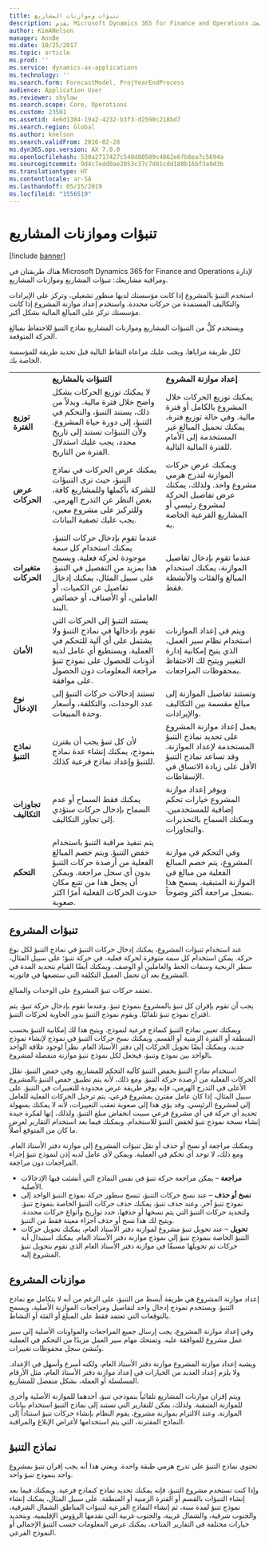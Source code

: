 ```yaml
---
title: تنبؤات وموازنات المشاريع
description: يقدم Microsoft Dynamics 365 for Finance and Operations تنبؤات المشاريع وموازنات المشاريع لإدارة ومراقبة مشاريعك.
author: KimANelson
manager: AnnBe
ms.date: 10/25/2017
ms.topic: article
ms.prod: ''
ms.service: dynamics-ax-applications
ms.technology: ''
ms.search.form: ForecastModel, ProjYearEndProcess
audience: Application User
ms.reviewer: shylaw
ms.search.scope: Core, Operations
ms.custom: 23501
ms.assetid: 4e6d1384-19a2-4232-b3f3-d2590c218bd7
ms.search.region: Global
ms.author: knelson
ms.search.validFrom: 2016-02-28
ms.dyn365.ops.version: AX 7.0.0
ms.openlocfilehash: 530a2717427c540d80509c4862e6fb8ea7c5694a
ms.sourcegitcommit: 9d4c7edd0ae2053c37c7d81cdd180b16bf3a9d3b
ms.translationtype: HT
ms.contentlocale: ar-SA
ms.lasthandoff: 05/15/2019
ms.locfileid: "1556519"
---
```

# <a name="project-forecasts-and-budgets"></a>تنبؤات وموازنات المشاريع

[!include [banner](../includes/banner.md)]

هناك طريقتان في Microsoft Dynamics 365 for Finance and Operations لإدارة ومراقبة مشاريعك: تنبؤات المشاريع وموازنات المشاريع. 

استخدم التنبؤ بالمشروع إذا كانت مؤسستك لديها منظور تشغيلي، وتركز على الإيرادات والتكاليف المستمدة من حركات محددة. واستخدم إعداد موازنة المشروع إذا كانت مؤسستك تركز على المبالغ المالية بشكل أكبر. 

ويستخدم كلُّ من التنبؤات المشاريع وموازنات المشاريع نماذج التنبؤ للاحتفاظ بمبالغ الحركة المتوقعة. 

لكل طريقة مزاياها. ويجب عليك مراعاة النقاط التالية قبل تحديد طريقة للمؤسسة الخاصة بك.

|                           |                                          |                                                    |
|---------------------------|------------------------------------------|----------------------------------------------------|
|                           | **التنبؤات بالمشاريع**                  | **إعداد موازنة المشروع**                              |
| **توزيع الفترة**     | لا يمكنك توزيع الحركات بشكل واضح خلال فترة مالية. وبدلاً من ذلك، يستند التنبؤ، والتحكم في التنبؤ، إلى دورة حياة المشروع. ولأن التنبؤات تستند إلى تاريخ محدد، يجب عليك استدلال الفترة من التاريخ. | يمكنك توزيع الحركات خلال المشروع بالكامل أو فترة مالية. وفي حالة توزيع فترة، يمكنك تحميل المبالغ غير المستخدمة إلى الأمام للفترة المالية التالية. |
| **عرض الحركات**  | يمكنك عرض الحركات في نماذج التنبؤ، حيث ترى التنبؤات للشركة بأكملها وللمشاريع كافة، بغض النظر عن التدرج الهرمي. وللتركيز على مشروع معين، يجب عليك تصفية البيانات.                                       | ويمكنك عرض حركات الموازنة لتدرج هرمي مشروع واحد. ولذلك، يمكنك عرض تفاصيل الحركة لمشروع رئيسي أو المشاريع الفرعية الخاصة به.                 |
| **متغيرات الحركات** | عندما تقوم بإدخال حركات التنبؤ، يمكنك استخدام كل سمة موجودة لحركة فعلية. ويسمح هذا بمزيد من التفصيل في التنبؤ. على سبيل المثال، يمكنك إدخال تفاصيل عن الكميات، أو العاملين، أو الأصناف، أو خصائص البند.         | عندما تقوم بإدخال تفاصيل الموازنة، يمكنك استخدام المبالغ والفئات والأنشطة فقط.                    |
| **الأمان**              | يستند التنبؤ إلى الحركات التي تقوم بإدخالها في نماذج التنبؤ ولا يشتمل على أي آلية للتحكم في العملية. ويستطيع أي عامل لديه أذونات للحصول على نموذج تنبؤ مراجعة المعلومات دون الحصول على موافقة.                                        | ويتم في إعداد الموازنات استخدام نظام سير العمل، الذي يتيح إمكانية إدارة التغيير ويتيح لك الاحتفاظ بمحفوظات المراجعات.         |
| **نوع الإدخال**           | تستند إدخالات حركات التنبؤ إلى عدد الوحدات، والتكلفة، وأسعار وحدة المبيعات.  | وتستند تفاصيل الموازنة إلى مبالغ مقسمة بين التكاليف والإيرادات.                                          |
| **نماذج التنبؤ**       | لأن كل تنبؤ يجب أن يقترن بنموذج، يمكنك إنشاء عدة نماذج للتنبؤ وإعداد نماذج فرعية كذلك.           | يعمل إعداد موازنة المشروع على تحديد نماذج التنبؤ المستخدمة لإعداد الموازنة. وقد تساعد نماذج التنبؤ الأقل على زيادة الاتساق في الإسقاطات.                           |
| **تجاوزات التكاليف**         | يمكنك فقط السماح أو عدم السماح بإدخال حركات ستؤدي إلى تجاوز التكاليف.   | ويوفر إعداد موازنة المشروع خيارات تحكم إضافية للمستخدمين. ويمكنك السماح بالتحذيرات والتجاوزات.                    |
| **التحكم**               | يتم تنفيذ مراقبة التنبؤ باستخدام خفض التنبؤ. ويتم خصم المبالغ الفعلية من أرصدة حركات التنبؤ بدون أي سجل مراجعة. ويمكن أن يجعل هذا من تتبع مكان حدوث الحركات الفعلية أمرًا اكثر صعوبة.                   | وفي التحكم في موازنة المشروع، يتم خصم المبالغ الفعلية من مبالغ في الموازنة المتبقية. يسمح هذا بسجل مراجعة أكثر وضوحاً.                                   |

## <a name="project-forecasts"></a>تنبؤات المشروع
عند استخدام تنبؤات المشروع، يمكنك إدخال حركات التنبؤ في نماذج التنبؤ لكل نوع حركة. يمكن استخدام كل سمة متوفرة لحركة فعلية، في حركة تنبؤ؛ على سبيل المثال، سطر الربحية وسمات الخط والعاملين أو الوصف. ويمكنك أيضًا القيام بتحديد المدة في المشروع بعد أن تحمل العميل التكلفة التي ستضعها في فاتورته. 

تعتمد حركات تنبؤ المشروع على الوحدات والمبالغ. 

يجب أن تقوم بإقران كل تنبؤ بالمشروع بنموذج تنبؤ. وعندما تقوم بإدخال حركة تنبؤ، يتم اقتراح نموذج تنبؤ تلقائيًا. ويقوم نموذج التنبؤ بدور الحاوية لحركات التنبؤ. 

ويمكنك تعيين نماذج التنبؤ كنماذج فرعية لنموذج. ويتيح هذا لك إمكانية التنبؤ بحسب المنطقة أو الفترة الزمنية أو القسم. ويمكنك نسخ حركات التنبؤ في نموذج لإنشاء نموذج جديد، ويمكنك أيضًا تحويل الحركات إلى دفتر الأستاذ العام. نظراً لوجود علاقة الواحد بالواحد بين نموذج وتنبؤ، فيجعل لكل نموذج تنبؤ موازنة منفصلة لمشروع. 

استخدام نماذج التنبؤ بخفض التنبؤ كآلية التحكم للمشاريع. وفي خفض التنبؤ، تقلل الحركات الفعلية من أرصدة حركة التنبؤ. ومع ذلك، لأنه يتم تطبيق خفض التنبؤ بالمشروع الأعلى في التدرج الهرمي، فإنه يوفر طريقة عرض محدودة للتغييرات في التنبؤ. على سبيل المثال، إذا كان عامل مقترن بمشروع فرعي، يتم ترحيل الحركات الفعلية للعامل إلى لمشروع الرئيسي. وقد يؤي هذا إلى صعوبة تعقب التغييرات، لأنه لا يمكنك بسهولة تحديد أي حركة في أي مشروع فرعي سببت انخفاض مبلغ التنبؤ. ولذلك، إنها لفكرة جيدة إنشاء نسخة نموذج تنبؤ لخفض التنبؤ للاستخدام. ويمكنك فيما بعد استخدام التقارير لعرض ما كان من المتوقع أصلاً. 

ويمكنك مراجعة أو نسخ أو حذف أو نقل تنبؤات المشروع إلى موازنة دفتر الأستاذ العام. ومع ذلك، لا توجد أي تحكم في العملية. ويمكن لأي عامل لديه إذن لنموذج تنبؤ إجراء المراجعات دون مراجعة.

-   **مراجعة** – يمكن مراجعة حركة تنبؤ في نفس النماذج التي أنشئت فيها الإدخالات الأصلية.
-   **نسخ أو حذف** – عند نسخ حركات التنبؤ، تنسخ سطور حركة نموذج التنبؤ الواحد إلى نموذج تنبؤ آخر. وعند حذف تنبؤ، يمكنك حذف حركات التنبؤ الخاصة بنموذج تنبؤ. ولتحديد حركات التنبؤ التي يتم نسخها أو حذفها، حدد تواريخ وأنواع حركات محددة. ويتيح لك هذا نسخ أو حذف أجزاء معينة فقط من التنبؤ.
-   **تحويل** – عند تحويل تنبؤ مشروع لموازنة دفتر الأستاذ العام، يمكنك تحويل حركات التنبؤ الخاصة بنموذج تنبؤ إلي نموذج موازنة دفتر الأستاذ العام. يمكنك استبدال أية حركات تم تحويلها مسبقًا في موازنة دفتر الأستاذ العام الذي تقوم بتحويل تنبؤ المشروع إليه.

## <a name="project-budgets"></a>موازنات المشروع
إعداد موازنة المشروع هي طريقة أبسط من التنبؤ، على الرغم من أنه لا يتكامل مع نماذج التنبؤ. ويستخدم نموذج إدخال واحد لتفاصيل ومراجعات الموازنة الأصلية، ويسمح بالتوقعات التي تعتمد فقط على المبلغ أو الفئة أو النشاط. 

وفي إعداد موازنة المشروع، يجب إرسال جميع المراجعات والمواونات الأصلية إلى سير عمل مشروع للموافقة عليه. وتمنحك مهام سير العمل مزيدًا من التحكم في العملية وتُنشئ سجل محفوظات تغييرات. 

ويشبه إعداد موازنة المشروع موازنة دفتر الأستاذ العام، ولكنه أسرع وأسهل في الإعداد. ولا يلزم إعداد العديد من الخيارات في إعداد موازنة دفتر الأستاذ العام، مثل الأرقام المسلسلة أو العملة، بشكل منفصل للمشاريع.

ويتم إقران موازنات المشاريع تلقائياً بنموذجي تنبؤ، أحدهما للموازنة الأصلية وأخرى للموازنة المتبقية. ولذلك، يمكن للتقارير التي تستند إلى نماذج التنبؤ استخدام بيانات الموازنة. وعند الالتزام بموازنة مشروع، يقوم النظام بإنشاء حركات تنبؤ استناداً إلى النماذج المقترنة، التي يتم استخدامها لأغراض الإبلاغ والمراقبة.

## <a name="forecast-models"></a>نماذج التنبؤ
تحتوي نماذج التنبؤ على تدرج هرمي طبقة واحدة. ويعني هذا أنه يجب إقران تنبؤ بمشروع واحد بنموذج تنبؤ واحد.

‏‫وإذا كنت تستخدم مشروع التنبؤ، فإنه يمكنك تحديد نماذج كنماذج فرعية. ويمكنك فيما بعد إنشاء التنبؤات بالقسم أو الفترة الزمنية أو المنطقة.‬ على سبيل المثال، يمكنك إنشاء نموذج تنبؤ لمدة سنة، ثم إنشاء النماذج الفرعية لتنبؤات المناطق الشمال الشرقية، والجنوب شرقية، والشمال غربية، والجنوب غربية التي تقدمها الرؤوس الإقليمية. وبتحديد خيارات مختلفة في التقارير المتاحة، يمكنك عرض المعلومات حسب التنبؤ الإجمالي أو النموذج الفرعي.



